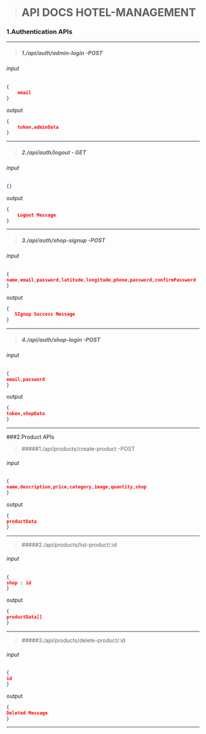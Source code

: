 > # API DOCS HOTEL-MANAGEMENT

### 1.Authentication APIs

------------


> ##### 1./api/auth/admin-login -POST
###### input
```json
{
    email
}
```
output
```json
{
    token,adminData
}
```
------------


> ##### 2./api/auth/logout - GET
###### input
```json
{}
```
output
```json
{
    Logout Message
}
```
------------
>##### 3./api/auth/shop-signup -POST
###### input
```json
{
name,email,password,latitude,longitude,phone,password,confirmPassword
}
```
output
```json
{
   SIgnup Success Message
}
```
------------
>##### 4./api/auth/shop-login -POST
###### input
```json
{
email,password
}
```
output
```json
{
token,shopData
}
```
------------
###2.Product APIs
>#####1./api/products/create-product -POST
###### input
```json
{
name,description,price,category,image,quantity,shop
}
```
output
```json
{
productData
}
```
------------
>#####2./api/products/list-product/:id
###### input
```json
{
shop : id
}
```
output
```json
{
productData[]
}
```
------------

>#####3./api/products/delete-product/:id
###### input
```json
{
id
}
```
output
```json
{
Deleted Message
}
```
------------